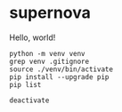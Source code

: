 # supernova
Hello, world!

```
python -m venv venv
grep venv .gitignore
source ./venv/bin/activate
pip install --upgrade pip
pip list
```

```
deactivate
```

